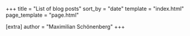 +++
title = "List of blog posts"
sort_by = "date"
template = "index.html"
page_template = "page.html"

[extra]
author = "Maximilian Schönenberg"
+++
